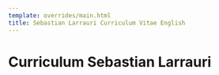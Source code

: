 ```yaml
---
template: overrides/main.html
title: Sebastian Larrauri Curriculum Vitae English
---
```

# Curriculum Sebastian Larrauri 